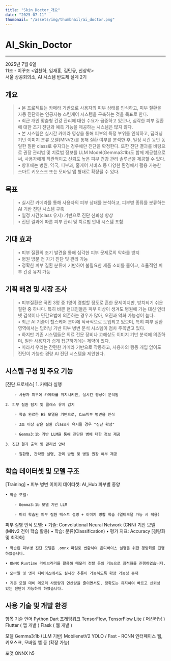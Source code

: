 ```yaml
---
title: "Skin_Doctor_개요"
date: "2025-07-11"
thumbnail: "/assets/img/thumbnail/ai_doctor.png"
---
```


# AI_Skin_Doctor
---

2025년 7월 6일<br/>
11조 - 이꾸조 <엄찬하, 임재홍, 김민규, 신상학><br/>
서울 상공회의소, AI 시스템 반도체 설계 2기


## 개요
>• 본 프로젝트는 카메라 기반으로 사용자의 피부 상태를 인식하고, 피부 질환을 자동 진단하는 인공지능 스킨케어 시스템을 구축하는 것을 목표로 한다.  
>• 최근 개인 맞춤형 건강 관리에 대한 수요가 급증하고 있으나, 심각한 피부 질환에 대한 조기 진단과 예측 기능을 제공하는 시스템은 많지 않다.  
>• 본 시스템은 실시간 카메라 영상을 통해 피부의 특정 부위를 인식하고, 딥러닝 기반 이미지 분류 모델(MNV2)를 통해 질환 여부를 분석한 후, 일정 시간 동안 동일한 질환 class로 유지되는 경우에만 진단을 확정한다.
또한 진단 결과를 바탕으로 권장 관리법 및 치료법 정보를 LLM Model(Gemma3:1b)도 함께 제공함으로써, 사용자에게 직관적이고 신뢰도 높은 피부 건강 관리 솔루션을 제공할 수 있다.  
>• 향후에는 병원, 약국, 피부과, 홈케어 서비스 등 다양한 환경에서 활용 가능한 스마트 키오스크 또는 모바일 앱 형태로 확장될 수 있다.

## 목표
>• 실시간 카메라를 통해 사용자의 피부 상태를 분석하고, 피부병 종류를 분류하는 AI 기반 진단 시스템 구축  
>• 일정 시간(class 유지) 기반으로 진단 신뢰성 향상  
>• 진단 결과에 따른 피부 관리 및 치료법 안내 시스템 포함


## 기대 효과
>• 피부 질환의 조기 발견을 통해 심각한 피부 문제로의 악화를 방지  
>• 병원 방문 전 자가 진단 및 관리 가능  
>• 정확한 피부 질환 분류에 기반하여 불필요한 제품 소비를 줄이고, 효율적인 피부 건강 유지 가능


## 기획 배경 및 시장 조사
>• 피부질환은 국민 3명 중 1명이 경험할 정도로 흔한 문제이지만, 방치되기 쉬운 질환 중 하나다. 특히 바쁜 현대인들은 피부 이상이 생겨도 병원에 가는 대신 인터넷 검색이나 민간요법에 의존하는 경우가 많아, 오진과 악화 가능성이 높다.  
>• 최근 AI 기술이 헬스케어 분야에 적극적으로 도입되고 있으며, 특히 피부 질환 영역에서는 딥러닝 기반 피부 병변 분석 시스템이 점차 주목받고 있다.  
>• 하지만 기존 시스템들은 의료 전문 장비나 고해상도 이미지 기반 분석에 의존하며, 일반 사용자가 쉽게 접근하기에는 제약이 있다.  
>• 따라서 우리는 간편한 카메라 기반으로 작동하고, 사용자의 행동 개입 없이도 진단이 가능한 경량 AI 진단 시스템을 제안한다.

## 시스템 구성 및 주요 기능
[진단 프로세스]
    1. 카메라 실행

        ◦ 사용자 피부에 카메라를 위치시키면, 실시간 영상이 분석됨

    2. 피부 질환 탐지 및 클래스 유지 감지

        ◦ 학습 완료한 H5 모델을 기반으로, Cam피부 병변을 인식

        ◦ 3초 이상 같은 질환 class가 유지될 경우 "진단 확정"

        ◦ Gemma3:1b 기반 LLM을 통해 진단된 병에 대한 정보 제공

    3. 진단 결과 출력 및 관리법 안내

        ◦ 질환명, 간략한 설명, 관리 방법 및 병원 권장 여부 제공


## 학습 데이터셋 및 모델 구조
[Training]
    • 피부 병변 이미지 데이터셋: AI_Hub 피부별 종양

    • 학습 모델:

        ◦ Gemma3:1b 모델 기반 LLM

        ◦ 미리 학습된 피부 질환 텍스트 설명 + 이미지 병합 학습 (멀티모달 가능 시 적용)
피부 질병 인식 모델:
    • 기술: Convolutional Neural Network (CNN) 기반 모델 (MNv2 전이 학습 활용)
    • 학습: 분류(Classification) 
    • 평가 지표: Accuracy
[경량화 및 최적화]

    • 학습된 피부병 진단 모델은 .onnx 파일로 변환하여 온디바이스 실행을 위한 경량화를 진행하였습니다.

    • ONNX Runtime 라이브러리를 활용해 메모리 정렬 등의 기능으로 최적화를 진행하였습니다.

    • 모바일 및 엣지 디바이스에서도 실시간 추론이 가능하도록 확장 가능성 존재

    • 기존 모델 대비 메모리 사용량과 연산량을 줄이면서도, 정확도는 유지하여 빠르고 신뢰성 있는 진단이 가능하게 하였습니다.

## 사용 기술 및 개발 환경
항목
기술
언어
Python
Dart
프레임워크
TensorFlow, TensorFlow Lite ( 머신러닝 )
Flutter ( 앱 개발 )
Flask ( 웹 개발 )

모델
Gemma3:1b (LLM 기반)
MobilenetV2
YOLO / Fast - RCNN
인터페이스
웹, 키오스크, 모바일 앱 등 (확장 가능)

포맷
ONNX
h5
